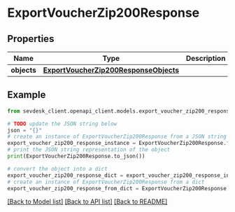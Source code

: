 # ExportVoucherZip200Response


## Properties

Name | Type | Description | Notes
------------ | ------------- | ------------- | -------------
**objects** | [**ExportVoucherZip200ResponseObjects**](ExportVoucherZip200ResponseObjects.md) |  | [optional] 

## Example

```python
from sevdesk_client.openapi_client.models.export_voucher_zip200_response import ExportVoucherZip200Response

# TODO update the JSON string below
json = "{}"
# create an instance of ExportVoucherZip200Response from a JSON string
export_voucher_zip200_response_instance = ExportVoucherZip200Response.from_json(json)
# print the JSON string representation of the object
print(ExportVoucherZip200Response.to_json())

# convert the object into a dict
export_voucher_zip200_response_dict = export_voucher_zip200_response_instance.to_dict()
# create an instance of ExportVoucherZip200Response from a dict
export_voucher_zip200_response_from_dict = ExportVoucherZip200Response.from_dict(export_voucher_zip200_response_dict)
```
[[Back to Model list]](../README.md#documentation-for-models) [[Back to API list]](../README.md#documentation-for-api-endpoints) [[Back to README]](../README.md)


